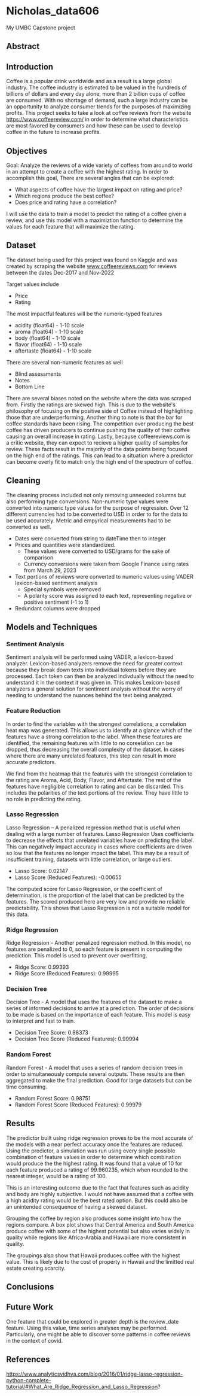 # Nicholas_data606
My UMBC Capstone project

## Abstract

## Introduction

Coffee is a popular drink worldwide and as a result is a large global industry. The coffee industry is estimated to be valued in the hundreds of billions of dollars and every day alone, more than 2 billion cups of coffee are consumed. With no shortage of demand, such a large industry can be an opportunity to analyze consumer trends for the purposes of maximizing profits. This project seeks to take a look at coffee reviews from the website https://www.coffeereview.com/ in order to determine what characteristics are most favored by consumers and how these can be used to develop coffee in the future to increase profits.

## Objectives

Goal: Analyze the reviews of a wide variety of coffees from around to world in an attempt to create a coffee with the highest rating.
In order to accomplish this goal, There are several angles that can be explored:

- What aspects of coffee have the largest impact on rating and price?
- Which regions produce the best coffee?
- Does price and rating have a correlation?

I will use the data to train a model to predict the rating of a coffee given a review, and use this model with a maximiztion function to determine the values for each feature that will maximize the rating.

## Dataset

The dataset being used for this project was found on Kaggle and was created by scraping the website www.coffeereviews.com for reviews between the dates Dec-2017 and Nov-2022

Target values include
- Price
- Rating

The most impactful features will be the numeric-typed features
- acidity (float64) - 1-10 scale
- aroma (float64) - 1-10 scale
- body (float64) - 1-10 scale
- flavor (float64) - 1-10 scale
- aftertaste (float64) - 1-10 scale

There are several non-numeric features as well
- Blind assessments
- Notes
- Bottom Line

There are several biases noted on the website where the data was scraped from.  Firstly the ratings are skewed high.  This is due to the website's philosophy of focusing on the positive side of Coffee instead of highlighting those that are underperforming.  Another thing to note is that the bar for coffee standards have been rising.  The competition over producing the best coffee has driven producers to continue pushing the quality of their coffee causing an overall increase in rating.  Lastly, because coffeereviews.com is a critic website, they can expect to recieve a higher quality of samples for review.  These facts result in the majority of the data points being focused on the high end of the ratings.  This can lead to a situation where a predictor can become overly fit to match only the high end of the spectrum of coffee.

## Cleaning

The cleaning process included not only removing unneeded columns but also performing type conversions.  Non-numeric type values were converted into numeric type values for the purpose of regression.  Over 12 different currencies had to be converted to USD in order to for the data to be used accurately.  Metric and empyrical measurements had to be converted as well.

- Dates were converted from string to dateTime then to integer
- Prices and quantities were standardized.
  - These values were converted to USD/grams for the sake of comparison
  - Currency conversions were taken from Google Finance using rates from March 29, 2023
- Text portions of reviews were converted to numeric values using VADER lexicon-based sentiment analysis
  - Special symbols were removed
  - A polarity score was assigned to each text, representing negative or positive sentiment (-1 to 1)
- Redundant columns were dropped

## Models and Techniques

### Sentiment Analysis

Sentiment analysis will be performed using VADER, a lexicon-based analyzer.  Lexicon-based analyzers remove the need for greater context because they break down texts into individual tokens before they are processed.  Each token can then be analyzed indivdually without the need to understand it in the context it was given in.  This makes Lexicon-based analyzers a general solution for sentiment analysis without the worry of needing to understand the nuances behind the text being analyzed.

### Feature Reduction

In order to find the variables with the strongest correlations, a correlation heat map was generated.  This allows us to identify at a glance which of the features have a strong correlation to the label.  When these features are identified, the remaining features with little to no coreelation can be dropped, thus decreasing the overall complexity of the dataset.  In cases where there are many unrelated features, this step can result in more accurate predictors.


We find from the heatmap that the features with the strongest correlation to the rating are Aroma, Acid, Body, Flavor, and Aftertaste.  The rest of the features have negligible correlation to rating and can be discarded.  This includes the polarities of the text portions of the review.  They have little to no role in predicting the rating.

### Lasso Regression

Lasso Regression – A penalized regression method that is useful when dealing with a large number of features.  Lasso Regression Uses coefficients to decrease the effects that unrelated variables have on predicting the label. This can negatively impact accuracy in cases where coefficients are driven so low that the features no longer impact the label.  This may be a result of insufficient training, datasets with little correlation, or large outliers.

- Lasso Score: 0.02147
- Lasso Score (Reduced Features): -0.00655

The computed score for Lasso Regression, or the coefficient of determination, is the proportion of the label that can be predicted by the features.  The scored produced here are very low and provide no reliable predictability.  This shows that Lasso Regression is not a suitable model for this data.

### Ridge Regression

Ridge Regression - Another penalized regression method.  In this model, no features are penalized to 0, so each feature is present in computing the prediction.  This model is used to prevent over overfitting.

- Ridge Score: 0.99393
- Ridge Score (Reduced Features): 0.99995

### Decision Tree

Decision Tree - A model that uses the features of the dataset to make a series of informed decisions to arrive at a  prediction.  The order of decisions to be made is based on the importance of each feature.  This model is easy to interpret and fast to train.

- Decision Tree Score: 0.98373
- Decision Tree Score (Reduced Features): 0.99994

### Random Forest

Random Forest - A model that uses a series of random decision trees in order to simultaneously compute several outputs.  These results are then aggregated to make the final prediction.  Good for large datasets but can be time consuming.

- Random Forest Score: 0.98751
- Random Forest Score (Reduced Features): 0.99979

## Results

The predictor built using ridge regression proves to be the most accurate of the models with a near perfect accuracy once the features are reduced.  Using the predictor, a simulation was run using every single possible combination of feature values in order to determine which combination would produce the the highest rating.  It was found that a value of 10 for each feature produced a rating of 99.960235, which when rounded to the nearest integer, would be a rating of 100.

This is an interesting outcome due to the fact that features such as acidity and body are highly subjective.  I would not have assumed that a coffee with a high acidity rating would be the best rated option.  But this could also be an unintended consequence of having a skewed dataset.

Grouping the coffee by region also produces some insight into how the regions compare.  A box plot shows that Central America and South America produce coffee with some of the highest potential but also varies widely in quality while regions like Africa-Arabia and Hawaii are more consistent in quality.

The groupings also show that Hawaii produces coffee with the highest value.  This is likely due to the cost of property in Hawaii and the limitted real estate creating scarcity.

## Conclusions



## Future Work

One feature that could be explored in greater depth is the review_date feature.  Using this value, time series analyses may be performed.  Particularly, one might be able to discover some patterns in coffee reviews in the context of covid.

## References

https://www.analyticsvidhya.com/blog/2016/01/ridge-lasso-regression-python-complete-tutorial/#What_Are_Ridge_Regression_and_Lasso_Regression?


 
